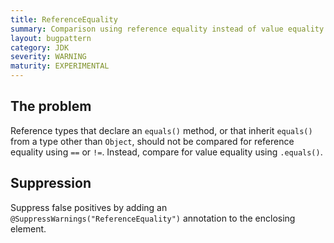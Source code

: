 ```yaml
---
title: ReferenceEquality
summary: Comparison using reference equality instead of value equality
layout: bugpattern
category: JDK
severity: WARNING
maturity: EXPERIMENTAL
---
```


<!--
*** AUTO-GENERATED, DO NOT MODIFY ***
To make changes, edit the @BugPattern annotation or the explanation in docs/bugpattern.
-->

## The problem
Reference types that declare an `equals()` method, or that inherit `equals()`
from a type other than `Object`, should not be compared for reference equality
using `==` or `!=`. Instead, compare for value equality using `.equals()`.

## Suppression
Suppress false positives by adding an `@SuppressWarnings("ReferenceEquality")` annotation to the enclosing element.
